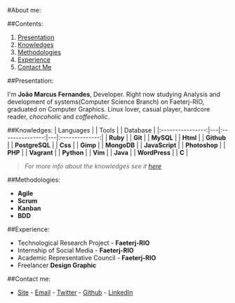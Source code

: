 #About me:

##Contents:
  1. [Presentation](#presentation)
  2. [Knowledges](#knowledges)
  3. [Methodologies](#methodologies)
  4. [Experience](#experience)
  5. [Contact Me](#contact-me)

##Presentation:

I'm **João Marcus Fernandes**, Developer. Right now studying Analysis and development of systems(Computer Science Branch) on Faeterj-RIO, graduated on Computer Graphics. Linux lover, casual player, hardcore reader, *chocoholic* and *coffeeholic*.


##Knowledges:
| Languages        |   | Tools           |   | Database       |
|:----------------:|---|:---------------:|---|:--------------:|
|   **Ruby**       |   |   **Git**       |   | **MySQL**      |
|   **Html**       |   |   **Github**    |   | **PostgreSQL** |
|   **Css**        |   |   **Gimp**      |   | **MongoDB**    |
| **JavaScript**   |   |   **Photoshop** |
|   **PHP**        |   |   **Vagrant**   |
|   **Python**     |   |   **Vim**       |
|   **Java**       |   |   **WordPress** |
|   **C**          |
> _For more info about the knowledges see it [here](/knowledges.md)_

##Methodologies:

- **Agile**
- **Scrum**
- **Kanban**
- **BDD**

##Experience:
- Technological Research Project - **Faeterj-RIO**
- Internship of Social Media - **Faeterj-RIO**
- Academic Representative Council - **Faeterj-RIO**
- Freelancer **Design Graphic**

##Contact me:

- [Site](http://joaomarcuslf.github.io) - [Email](jmarcusfernandes@gmail.com) - [Twitter](https://twitter.com/joaomarcuslf) - [Github](https://github.com/joaomarcuslf) - [LinkedIn](https://www.linkedin.com/in/jo%C3%A3o-marcus-fernandes-4b8814ba)
